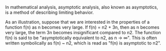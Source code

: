 In mathematical analysis, asymptotic analysis, also known as asymptotics, is a method of describing limiting behavior.

As an illustration, suppose that we are interested in the properties of a function f(n) as n becomes very large. If f(n) = n2 + 3n, then as n becomes very large, the term 3n becomes insignificant compared to n2. The function f(n) is said to be "asymptotically equivalent to n2, as n → ∞". This is often written symbolically as f(n) ~ n2, which is read as "f(n) is asymptotic to n2". 